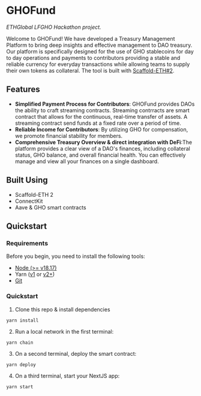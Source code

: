 # GHOFund 

*ETHGlobal LFGHO Hackathon project.*

Welcome to GHOFund! We have developed a Treasury Management Platform to bring deep insights and effective management to DAO treasury. Our platform is specifically designed for the use of GHO stablecoins for day to day operations and payments to contributors providing a stable and reliable currency for everyday transactions while allowing teams to supply their own tokens as collateral. The tool is built with [Scaffold-ETH#2](https://github.com/scaffold-eth/scaffold-eth-2). 

## Features

- **Simplified Payment Process for Contributors**: GHOFund provides DAOs the ability to craft streaming contracts. Streaming contrracts are smart contract that allows for the continuous, real-time transfer of assets. A streaming contract send funds at a fixed rate over a period of time.
- **Reliable Income for Contributors**: By utilizing GHO for compensation, we promote financial stability for members.
- **Comprehensive Treasury Overview & direct integration with DeFi**:The platform provides a clear view of a DAO's finances, including collateral status, GHO balance, and overall financial health. You can effectively manage and view all your finances on a single dashboard. 

## Built Using
- Scaffold-ETH 2
- ConnectKit 
- Aave & GHO smart contracts

## Quickstart

### Requirements

Before you begin, you need to install the following tools:

- [Node (>= v18.17)](https://nodejs.org/en/download/)
- Yarn ([v1](https://classic.yarnpkg.com/en/docs/install/) or [v2+](https://yarnpkg.com/getting-started/install))
- [Git](https://git-scm.com/downloads)

### Quickstart

1. Clone this repo & install dependencies

```
yarn install
```

2. Run a local network in the first terminal:

```
yarn chain
```

3. On a second terminal, deploy the smart contract:

```
yarn deploy
```

4. On a third terminal, start your NextJS app:

```
yarn start
```
